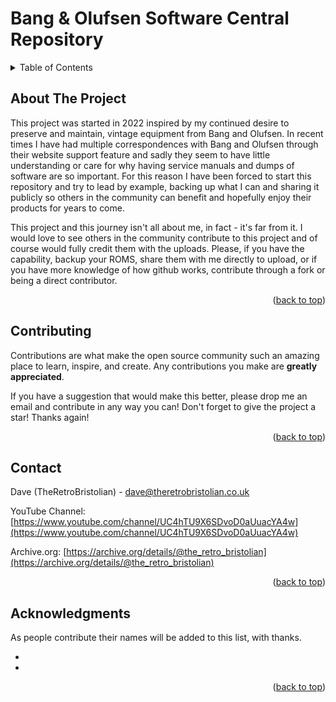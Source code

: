 # Bang & Olufsen Software Central Repository
<div id="top"></div>

<!-- TABLE OF CONTENTS -->
<details>
  <summary>Table of Contents</summary>
  <ol>
    <li>
      <a href="#about-the-project">About The Project</a>
    </li>
    <li><a href="#contributing">Contributing</a></li>
    <li><a href="#contact">Contact</a></li>
    <li><a href="#acknowledgments">Acknowledgments</a></li>
  </ol>
</details>

<!-- ABOUT THE PROJECT -->
## About The Project

This project was started in 2022 inspired by my continued desire to preserve and maintain, vintage equipment from Bang and Olufsen. In recent times I have had multiple correspondences with Bang and Olufsen through their website support feature and sadly they seem to have little understanding or care for why having service manuals and dumps of software are so important. For this reason I have been forced to start this repository and try to lead by example, backing up what I can and sharing it publicly so others in the community can benefit and hopefully enjoy their products for years to come.

This project and this journey isn't all about me, in fact - it's far from it. I would love to see others in the community contribute to this project and of course would fully credit them with the uploads. Please, if you have the capability, backup your ROMS, share them with me directly to upload, or if you have more knowledge of how github works, contribute through a fork or being a direct contributor.

<p align="right">(<a href="#top">back to top</a>)</p>

<!-- CONTRIBUTING -->
## Contributing

Contributions are what make the open source community such an amazing place to learn, inspire, and create. Any contributions you make are **greatly appreciated**.

If you have a suggestion that would make this better, please drop me an email and contribute in any way you can!
Don't forget to give the project a star! Thanks again!

<p align="right">(<a href="#top">back to top</a>)</p>

<!-- CONTACT -->
## Contact

Dave (TheRetroBristolian) - dave@theretrobristolian.co.uk

YouTube Channel: [https://www.youtube.com/channel/UC4hTU9X6SDvoD0aUuacYA4w](https://www.youtube.com/channel/UC4hTU9X6SDvoD0aUuacYA4w)


Archive.org: [https://archive.org/details/@the_retro_bristolian](https://archive.org/details/@the_retro_bristolian)

<p align="right">(<a href="#top">back to top</a>)</p>

<!-- ACKNOWLEDGMENTS -->
## Acknowledgments

As people contribute their names will be added to this list, with thanks.

* []()
* []()

<p align="right">(<a href="#top">back to top</a>)</p>
